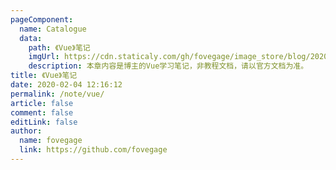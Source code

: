 ```yaml
---
pageComponent:
  name: Catalogue
  data:
    path: 《Vue》笔记
    imgUrl: https://cdn.staticaly.com/gh/fovegage/image_store/blog/20200204143633.png
    description: 本章内容是博主的Vue学习笔记，非教程文档，请以官方文档为准。
title: 《Vue》笔记
date: 2020-02-04 12:16:12
permalink: /note/vue/
article: false
comment: false
editLink: false
author:
  name: fovegage
  link: https://github.com/fovegage
---
```

